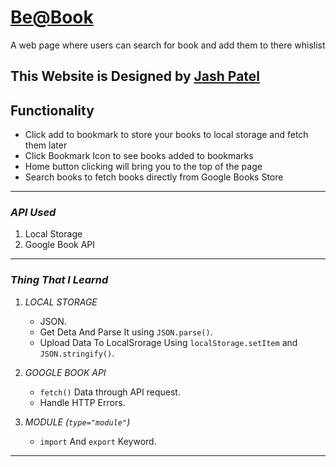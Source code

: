 # [Be@Book](https://jash2511.github.io/Be-Book/)
A web page where users can search for book and add them to there whislist 

## This Website is Designed by [Jash Patel](https://github.com/Jash2511/Be-Book)

## Functionality
- Click add to bookmark to store your books to local storage and fetch them later
- Click Bookmark Icon to see books added to bookmarks
- Home button clicking will bring you to the top of the page
- Search books to fetch books directly from Google Books Store
   
---

### ***API Used***
1. Local Storage
2. Google Book API

---

### ***Thing That I Learnd***

1. _LOCAL STORAGE_
   - JSON.
   - Get Deta And Parse It using `JSON.parse()`.
   - Upload Data To LocalSrorage Using `localStorage.setItem` and `JSON.stringify()`.



2. _GOOGLE BOOK API_
   - `fetch()` Data through API request.
   - Handle HTTP Errors.

3. _MODULE (`type="module"`)_
    - `import` And `export` Keyword.

---

